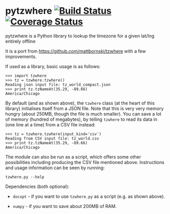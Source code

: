 pytzwhere 
[![Build Status](https://travis-ci.org/pegler/pytzwhere.svg)](https://travis-ci.org/pegler/pytzwhere)
[![Coverage Status](https://coveralls.io/repos/pegler/pytzwhere/badge.svg)](https://coveralls.io/r/pegler/pytzwhere)
=========

pytzwhere is a Python library to lookup the timezone for a given lat/lng entirely offline

It is a port from https://github.com/mattbornski/tzwhere with a few improvements.

If used as a library, basic usage is as follows:

    >>> import tzwhere
    >>> tz = tzwhere.tzwhere()
    Reading json input file: tz_world_compact.json
    >>> print tz.tzNameAt(35.29, -89.66)
    America/Chicago

By default (and as shown above), the `tzwhere` class (at the heart of this library) initialises itself from a JSON file.  Note that this is very very memory hungry (about 250MB, though the file is much smaller).  You can save a lot of memory (hundred of megabytes), by telling `tzwhere` to read its data in (one line at a time) from a CSV file instead:

    >>> tz = tzwhere.tzwhere(input_kind='csv')
    Reading from CSV input file: tz_world.csv
    >>> print tz.tzNameAt(35.29, -89.66)
    America/Chicago

The module can also be run as a script, which offers some other possibilities including producing the CSV file mentioned above.  Instructions and usage information can be seen by running:

    tzwhere.py --help

Dependencies (both optional):

  * `docopt` - if you want to use `tzwhere.py` as a script (e.g. as shown above).

  * `numpy` - if you want to save about 200MB of RAM.
